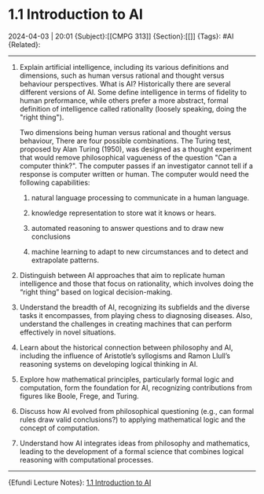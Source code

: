 # 1.1 Introduction to AI
2024-04-03 | 20:01
{Subject}:[[CMPG 313]]
{Section}:[[]]
{Tags}: #AI 
{Related}:

--- 
1. Explain artificial intelligence, including its various definitions and dimensions, such as human versus rational and thought versus behaviour perspectives. 
    What is AI?
     Historically there are several different versions of AI. Some define intelligence in terms of fidelity to human preformance, while others prefer a more abstract, formal definition of intelligence called rationality (loosely speaking, doing the "right thing"). 

     Two dimensions being human versus rational and thought versus behaviour, There are four possible combinations.
     The Turing test, proposed by Alan Turing (1950), was designed as a thought experiment that would remove philosophical vagueness of the question "Can a computer think?". The computer passes if an investigator cannot tell if a response is computer written or human. The computer would need the following capabilities:
     1. natural language processing to communicate in  a human language.

     2. knowledge representation to store wat it knows or hears.

     3. automated reasoning to answer questions and to draw new conclusions

     4. machine learning to adapt to new circumstances and to detect and extrapolate patterns.

1. Distinguish between AI approaches that aim to replicate human intelligence and those that focus on rationality, which involves doing the “right thing” based on logical decision-making. 

2. Understand the breadth of AI, recognizing its subfields and the diverse tasks it encompasses, from playing chess to diagnosing diseases. Also, understand the challenges in creating machines that can perform effectively in novel situations. 

3. Learn about the historical connection between philosophy and AI, including the influence of Aristotle’s syllogisms and Ramon Llull’s reasoning systems on developing logical thinking in AI. 

4. Explore how mathematical principles, particularly formal logic and computation, form the foundation for AI, recognizing contributions from figures like Boole, Frege, and Turing. 

5. Discuss how AI evolved from philosophical questioning (e.g., can formal rules draw valid conclusions?) to applying mathematical logic and the concept of computation. 

6. Understand how AI integrates ideas from philosophy and mathematics, leading to the development of a formal science that combines logical reasoning with computational processes. 
--- 
{Efundi Lecture Notes}: [1.1 Introduction to AI]()
